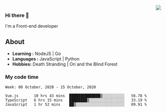 <img align='right' src="https://github-readme-stats.vercel.app/api?username=strugglebak&show_icons=true">

### Hi there 👋

I'm a Front-end developer

## About

-  **Learning :** NodeJS | Go
-  **Languages :** JavaScript | Python
-  **Hobbies:** Death Stranding | Ori and the Blind Forest

### My code time

<!--START_SECTION:waka-->
```text
Week: 08 October, 2020 - 15 October, 2020

Vue.js       10 hrs 43 mins  ██████████████▒░░░░░░░░░░   56.78 % 
TypeScript   6 hrs 15 mins   ████████▒░░░░░░░░░░░░░░░░   33.19 % 
JavaScript   1 hr 52 mins    ██▒░░░░░░░░░░░░░░░░░░░░░░   09.91 % 
```
<!--END_SECTION:waka-->
